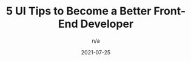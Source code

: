 ---
author: n/a
date: 2021-07-25
eleventyExcludeFromCollections: true
layout: post.njk
publisher: thepracticaldev
tags:
  - article
  - design
  - colors
target_url: https://dev.to/ruppysuppy/5-ui-tips-to-become-a-better-front-end-developer-1ae1
title: 5 UI Tips to Become a Better Front-End Developer
---